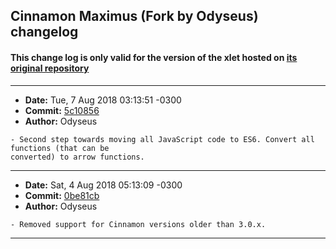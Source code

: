 ## Cinnamon Maximus (Fork by Odyseus) changelog

#### This change log is only valid for the version of the xlet hosted on [its original repository](https://gitlab.com/Odyseus/CinnamonTools)

***

- **Date:** Tue, 7 Aug 2018 03:13:51 -0300
- **Commit:** [5c10856](https://gitlab.com/Odyseus/CinnamonTools/commit/5c10856)
- **Author:** Odyseus

```
- Second step towards moving all JavaScript code to ES6. Convert all functions (that can be
converted) to arrow functions.

```

***

- **Date:** Sat, 4 Aug 2018 05:13:09 -0300
- **Commit:** [0be81cb](https://gitlab.com/Odyseus/CinnamonTools/commit/0be81cb)
- **Author:** Odyseus

```
- Removed support for Cinnamon versions older than 3.0.x.

```

***
